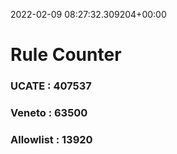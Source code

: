 2022-02-09 08:27:32.309204+00:00
# Rule Counter 
 ### UCATE : 407537

 ### Veneto : 63500

 ### Allowlist : 13920